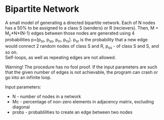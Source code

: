 # Bipartite Network
A small model of generating a directed bipartite network.
Each of N nodes has a 50% to be assigned to a class S (senders) or R (recievers).
Then, M = M<sub>c</sub>\*N\*(N-1) edges between those nodes are generated using 4 probabilities p=[p<sub>sr</sub>, p<sub>ss</sub>, p<sub>rr</sub>, p<sub>rs</sub>]. p<sub>sr</sub> is the probability that a new edge would connect 2 random nodes of class S and R, p<sub>ss</sub> - of class S and S, and so on.  
Self-loops, as well as repeating edges are not allowed.

Warning! The procedure has no fool proof. If the input parameters are such that the given number of edges is not achievable, the program can crash or go into an infinite loop.

Input parameters:  
- N - number of nodes in a network
- Mc - percentage of non-zero elements in adjacency matrix, excluding diagonal
- probs - probablilities to create an edge between two nodes



